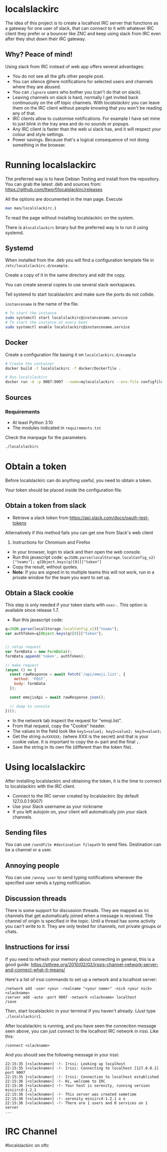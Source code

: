 localslackirc
=============

The idea of this project is to create a localhost IRC server that functions as
a gateway for one user of slack, that can connect to it with whatever IRC
client they prefer or a bouncer like ZNC and keep using slack from IRC even
after they shut down their IRC gateway.

Why? Peace of mind!
-------------------

Using slack from IRC instead of web app offers several advantages:

* You do not see all the gifs other people post.
* You can silence @here notifications for selected users and channels where they
  are abused.
* You can `/ignore` users who bother you (can't do that on slack).
* Leaving channels on slack is hard, normally I get invited back continuously
  on the off topic channels. With *localslackirc* you can leave them on the IRC
  client without people knowing that you won't be reading any of that.
* IRC clients allow to customise notifications. For example I have set mine to
  just blink in the tray area and do no sounds or popups.
* Any IRC client is faster than the web ui slack has, and it will respect your
  colour and style settings.
* Power savings. Because that's a logical consequence of not doing something
  in the browser.

Running localslackirc
=====================

The preferred way is to have Debian Testing and install from the repository.
You can grab the latest .deb and sources from:
https://github.com/ltworf/localslackirc/releases

All the options are documented in the man page. Execute

```bash
man man/localslackirc.1
```

To read the page without installing localslackirc on the system.

There is a`localslackirc` binary but the preferred way is to run it
using systemd.

Systemd
-------

When installed from the .deb you will find a configuration template file in
`/etc/localslackirc.d/example`.

Create a copy of it in the same directory and edit the copy.

You can create several copies to use several slack workspaces.

Tell systemd to start localslackirc and make sure the ports do not collide.

`instancename` is the name of the file.

```bash
# To start the instance
sudo systemctl start localslackirc@instancename.service
# To start the instance at every boot
sudo systemctl enable localslackirc@instancename.service
```

Docker
------

Create a configuration file basing it on `localslackirc.d/example`

```bash
# Create the container
docker build -t localslackirc -f docker/Dockerfile .

# Run localslackirc
docker run -d -p 9007:9007 --name=mylocalslackirc --env-file configfile localslackirc
```

Sources
-------

### Requirements

* At least Python 3.10
* The modules indicated in `requirements.txt`

Check the manpage for the parameters.

```bash
./localslackirc
```

Obtain a token
==============

Before localslackirc can do anything useful, you need to obtain a token.

Your token should be placed inside the configuration file.

Obtain a token from slack
-------------------------

* Retrieve a slack token from https://api.slack.com/docs/oauth-test-tokens

Alternatively if this method fails you can get one from Slack's web client

1) Instructions for Chromium and Firefox

* In your browser, login to slack and then open the web console.
* Run this javascript code: `q=JSON.parse(localStorage.localConfig_v2)["teams"]; q[Object.keys(q)[0]]["token"]`
* Copy the result, without quotes.
* **Note**: If you are signed in to multiple teams this will not work, run in a private window for the team you want to set up.

Obtain a Slack cookie
---------------------

This step is only needed if your token starts with `xoxc-`. This option is available since release 1.7.

* Run this javascript code:

```js
q=JSON.parse(localStorage.localConfig_v2)["teams"];
var authToken=q[Object.keys(q)[0]]["token"];


// setup request
var formData = new FormData();
formData.append('token', authToken);

// make request
(async () => {
  const rawResponse = await fetch('/api/emoji.list', {
    method: 'POST',
    body: formData
  });

  const emojisApi = await rawResponse.json();

  // dump to console
})();
```

* In the network tab inspect the request for "emoji.list".
* From that request, copy the "Cookie" header.
* The values in the field look like `key1=value1; key2=value2; key3=value3;`
* Get the string `d=XXXXXX;` (where XXX is the secret) and that is your cookie value. It is important to copy the `d=` part and the final `;`.
* Save the string in its own file (different than the token file).


Using localslackirc
===================

After installing localslackirc and obtaining the token, it is the time
to connect to localslackirc with the IRC client.

* Connect to the IRC server created by localslackirc (by default 127.0.0.1:9007)
* Use your Slack username as your nickname
* If you left autojoin on, your client will automatically join your slack channels.

## Sending files
You can use `/sendfile #destination filepath` to send files. Destination can be a channel or a user.

## Annoying people
You can use `/annoy user` to send typing notifications whenever the specified user sends a typing notification.

## Discussion threads
There is some support for discussion threads.
They are mapped as irc channels that get automatically joined when a message is received. The channel of origin is specified in the topic.
Until a thread has some activity you can't write to it.
They are only tested for channels, not private groups or chats.

## Instructions for irssi

If you need to refresh your memory about connecting in general, this is a good guide: https://pthree.org/2010/02/02/irssis-channel-network-server-and-connect-what-it-means/

Here's a list of irssi commands to set up a network and a localhost server:

```
/network add -user <you> -realname "<your name>" -nick <your nick> <slackname>
/server add -auto -port 9007 -network <slackname> localhost
/save
```

Then, start localslackirc in your terminal if you haven't already. (Just type `./localslackirc`).

After localslackirc is running, and you have seen the connection
message seen above, you can just connect to the localhost IRC network
in irssi. Like this:

```
/connect <slackname>
```

And you should see the following message in your irssi:
```
22:15:35 [<slackname>] -!- Irssi: Looking up localhost
22:15:35 [<slackname>] -!- Irssi: Connecting to localhost [127.0.0.1] port 9007
22:15:35 [<slackname>] -!- Irssi: Connection to localhost established
22:15:36 [<slackname>] -!- Hi, welcome to IRC
22:15:36 [<slackname>] -!- Your host is serenity, running version miniircd-1.2.1
22:15:36 [<slackname>] -!- This server was created sometime
22:15:36 [<slackname>] -!- serenity miniircd-1.2.1 o o
22:15:36 [<slackname>] -!- There are 1 users and 0 services on 1 server
...
```

IRC Channel
===========

#localslackirc on oftc
